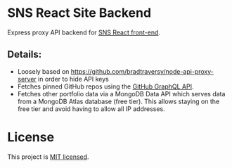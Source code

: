 # SNS React Site Backend

Express proxy API backend for [SNS React front-end](https://github.com/simplenotsimpler/sns-site-react).

## Details:

- Loosely based on https://github.com/bradtraversy/node-api-proxy-server in order to hide API keys
- Fetches pinned GitHub repos using the [GitHub GraphQL API](https://docs.github.com/en/graphql).
- Fetches other portfolio data via a MongoDB Data API which serves data from a MongoDB Atlas database (free tier). This allows staying on the free tier and avoid having to allow all IP addresses.

# License

This project is [MIT licensed](./LICENSE).

